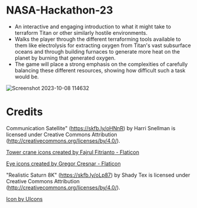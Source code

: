# NASA-Hackathon-23
- An interactive and engaging introduction to what it might take to terraform Titan or other similarly hostile environments.
- Walks the player through the different terraforming tools available to them like electrolysis for extracting oxygen from Titan's vast subsurface oceans and through building furnaces to generate more heat on the planet by burning that generated oxygen.
- The game will place a strong emphasis on the complexities of carefully balancing these different resources, showing how difficult such a task would be.

![Screenshot 2023-10-08 114632](https://github.com/TungVietLe/NASA-Hackathon-23/assets/99946449/6e498afc-2e1a-44b5-9abc-944c1d714532)

# Credits
Communication Satellite" (https://skfb.ly/oHNnR) by Harri Snellman is licensed under Creative Commons Attribution (http://creativecommons.org/licenses/by/4.0/).

<a href="https://www.flaticon.com/free-icons/tower-crane" title="tower crane icons">Tower crane icons created by Fajrul Fitrianto - Flaticon</a>

<a href="https://www.flaticon.com/free-icons/eye" title="eye icons">Eye icons created by Gregor Cresnar - Flaticon</a>

"Realistic Saturn 8K" (https://skfb.ly/oLp87) by Shady Tex is licensed under Creative Commons Attribution (http://creativecommons.org/licenses/by/4.0/).

<a href="https://www.freepik.com/icons/cube">Icon by UIcons</a>
